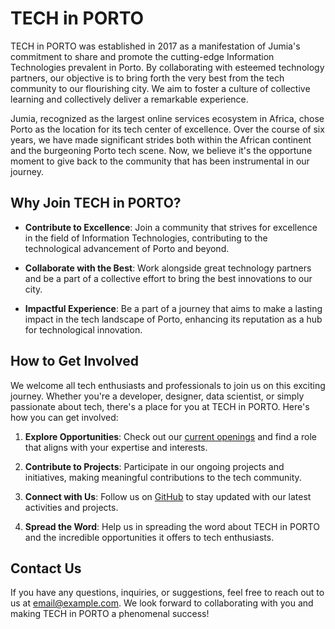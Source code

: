 


# TECH in PORTO

TECH in PORTO was established in 2017 as a manifestation of Jumia's commitment to share and promote the cutting-edge Information Technologies prevalent in Porto. By collaborating with esteemed technology partners, our objective is to bring forth the very best from the tech community to our flourishing city. We aim to foster a culture of collective learning and collectively deliver a remarkable experience.

Jumia, recognized as the largest online services ecosystem in Africa, chose Porto as the location for its tech center of excellence. Over the course of six years, we have made significant strides both within the African continent and the burgeoning Porto tech scene. Now, we believe it's the opportune moment to give back to the community that has been instrumental in our journey.

## Why Join TECH in PORTO?

- **Contribute to Excellence**: Join a community that strives for excellence in the field of Information Technologies, contributing to the technological advancement of Porto and beyond.

- **Collaborate with the Best**: Work alongside great technology partners and be a part of a collective effort to bring the best innovations to our city.

- **Impactful Experience**: Be a part of a journey that aims to make a lasting impact in the tech landscape of Porto, enhancing its reputation as a hub for technological innovation.

## How to Get Involved

We welcome all tech enthusiasts and professionals to join us on this exciting journey. Whether you're a developer, designer, data scientist, or simply passionate about tech, there's a place for you at TECH in PORTO. Here's how you can get involved:

1. **Explore Opportunities**: Check out our [current openings](https://github.com/Jumia/techinporto/) and find a role that aligns with your expertise and interests.

2. **Contribute to Projects**: Participate in our ongoing projects and initiatives, making meaningful contributions to the tech community.

3. **Connect with Us**: Follow us on [GitHub](https://github.com/Jumia/techinporto/) to stay updated with our latest activities and projects.

4. **Spread the Word**: Help us in spreading the word about TECH in PORTO and the incredible opportunities it offers to tech enthusiasts.

## Contact Us

If you have any questions, inquiries, or suggestions, feel free to reach out to us at [email@example.com](mailto:info@techinporto.com). We look forward to collaborating with you and making TECH in PORTO a phenomenal success!
